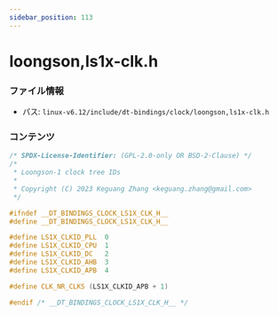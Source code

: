 ```yaml
---
sidebar_position: 113
---
```

# loongson,ls1x-clk.h

### ファイル情報

- パス: `linux-v6.12/include/dt-bindings/clock/loongson,ls1x-clk.h`

### コンテンツ

```h
/* SPDX-License-Identifier: (GPL-2.0-only OR BSD-2-Clause) */
/*
 * Loongson-1 clock tree IDs
 *
 * Copyright (C) 2023 Keguang Zhang <keguang.zhang@gmail.com>
 */

#ifndef __DT_BINDINGS_CLOCK_LS1X_CLK_H__
#define __DT_BINDINGS_CLOCK_LS1X_CLK_H__

#define LS1X_CLKID_PLL	0
#define LS1X_CLKID_CPU	1
#define LS1X_CLKID_DC	2
#define LS1X_CLKID_AHB	3
#define LS1X_CLKID_APB	4

#define CLK_NR_CLKS	(LS1X_CLKID_APB + 1)

#endif /* __DT_BINDINGS_CLOCK_LS1X_CLK_H__ */

```
